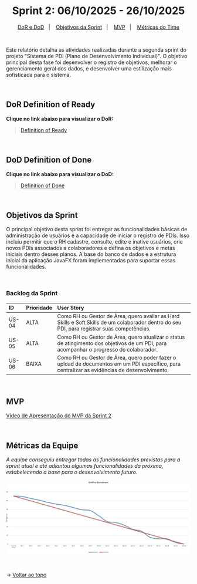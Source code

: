 <span id="topo">

<h1 align="center">Sprint 2: 06/10/2025 - 26/10/2025</h1>

<p align="center">
    <a href="#dor-dod">DoR e DoD</a> &nbsp; |&nbsp; &nbsp;
    <a href="#objetivos">Objetivos da Sprint</a> &nbsp; |&nbsp; &nbsp;
    <a href="#MVP">MVP</a> &nbsp; |&nbsp; &nbsp;
    <a href="#metricas">Métricas do Time</a>
</p>

<br>

Este relatório detalha as atividades realizadas durante a segunda sprint do projeto "Sistema de PDI (Plano de Desenvolvimento Individual)". O objetivo principal desta fase foi desenvolver o registro de objetivos, melhorar o gerenciamento geral dos dados, e desenvolver uma estilização mais sofisticada para o sistema.

<br>

<span id="dor-dod">

## DoR Definition of Ready
**Clique no link abaixo para visualizar o DoR:**
> [Definition of Ready](https://docs.google.com/document/d/1JypgD6klpmaMFWAlN-XvFfIDdT5w3FigAVdgb19mErk/edit?usp=sharing)

<br>

## DoD Definition of Done
**Clique no link abaixo para visualizar o DoD:**
> [Definition of Done](https://docs.google.com/document/d/1XPf3VzQwvh62Na2uDACP2GVw0jecU-QrGtIdyGhpPGo/edit?usp=sharing)

<br>

<span id="objetivos">

## Objetivos da Sprint
O principal objetivo desta sprint foi entregar as funcionalidades básicas de administração de usuários e a capacidade de iniciar o registro de PDIs. Isso incluiu permitir que o RH cadastre, consulte, edite e inative usuários, crie novos PDIs associados a colaboradores e defina os objetivos e metas iniciais dentro desses planos. A base do banco de dados e a estrutura inicial da aplicação JavaFX foram implementadas para suportar essas funcionalidades.

<br>

### Backlog da Sprint

| ID    | Prioridade | User Story                                                                                                                              |
| :---- | :--------- | :-------------------------------------------------------------------------------------------------------------------------------------- |
| US-04 | ALTA       | Como RH ou Gestor de Área, quero avaliar as Hard Skills e Soft Skills de um colaborador dentro do seu PDI, para registrar suas competências.|
| US-05 | ALTA       | Como RH ou Gestor de Área, quero atualizar o status de atingimento dos objetivos de um PDI, para acompanhar o progresso do colaborador. |
| US-06 | BAIXA       | Como RH ou Gestor de Área, quero poder fazer o upload de documentos em um PDI específico, para centralizar as evidências de desenvolvimento.|

<br>

<span id="MVP">

## MVP
[Vídeo de Apresentação do MVP da Sprint 2](https://youtu.be/eqKXYj3UYmQ)

<br>

<span id="metricas">

## Métricas da Equipe
*A equipe conseguiu entregar todas as funcionalidades previstas para a sprint atual e até adiantou algumas funcionalidades da próxima, estabelecendo a base para o desenvolvimento futuro.*

<div align="center">

![Burndown Chart Sprint 2](burndown_sprint2.png) </div>

<br>

→ [Voltar ao topo](#topo)
